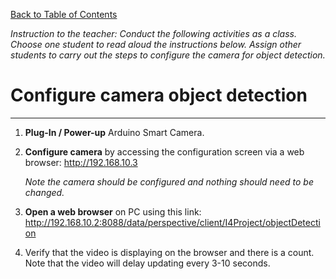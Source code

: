 [Back to Table of Contents](README.md)

*Instruction to the teacher: Conduct the following activities as a class. Choose one student to read aloud the instructions below. Assign other students to carry out the steps to configure the camera for object detection.*
# Configure camera object detection
---
1. **Plug-In / Power-up** Arduino Smart Camera.
2. **Configure camera** by accessing the configuration screen via a web browser: 
  http://192.168.10.3

   *Note the camera should be configured and nothing should need to be changed.*
4. **Open a web browser** on PC using this link: 
  http://192.168.10.2:8088/data/perspective/client/I4Project/objectDetection
5. Verify that the video is displaying on the browser and there is a count.  Note that the video will delay updating every 3-10 seconds.


